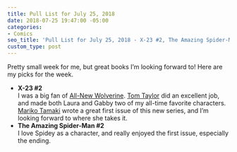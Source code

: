 ```yaml
---
title: Pull List for July 25, 2018
date: 2018-07-25 19:47:00 -05:00
categories:
- Comics
seo_title: 'Pull List for July 25, 2018 - X-23 #2, The Amazing Spider-Man #2'
custom_type: post
---
```


Pretty small week for me, but great books I’m looking forward to! Here are my picks for the week.

- **X-23 #2**  
I was a big fan of [All-New Wolverine](https://en.wikipedia.org/wiki/All-New_Wolverine). [Tom Taylor](https://twitter.com/TomTaylorMade) did an excellent job, and made both Laura and Gabby two of my all-time favorite characters. [Mariko Tamaki](https://twitter.com/marikotamaki) wrote a great first issue of this new series, and I’m looking forward to where she takes it.
- **The Amazing Spider-Man #2**  
I love Spidey as a character, and really enjoyed the first issue, especially the ending.
